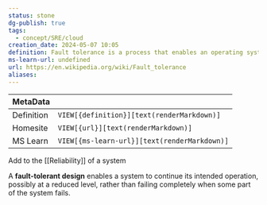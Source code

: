 ```yaml
---
status: stone
dg-publish: true
tags:
  - concept/SRE/cloud
creation_date: 2024-05-07 10:05
definition: Fault tolerance is a process that enables an operating system to respond to a failure in hardware or software. This fault-tolerance definition refers to the system's ability to continue operating despite failures or malfunctions.
ms-learn-url: undefined
url: https://en.wikipedia.org/wiki/Fault_tolerance
aliases:
---
```


| MetaData   |                                              |
| ---------- | -------------------------------------------- |
| Definition | `VIEW[{definition}][text(renderMarkdown)]`   |
| Homesite   | `VIEW[{url}][text(renderMarkdown)]`          |
| MS Learn   | `VIEW[{ms-learn-url}][text(renderMarkdown)]` |
Add to the  [[Reliability]] of a system

A **fault-tolerant design** enables a system to continue its intended operation, possibly at a reduced level, rather than failing completely when some part of the system fails.
